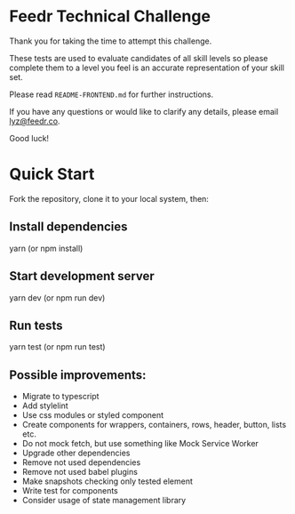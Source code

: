 # Feedr Technical Challenge

Thank you for taking the time to attempt this challenge.

These tests are used to evaluate candidates of all skill levels so please complete them to a level you feel is an accurate representation of your skill set.

Please read `README-FRONTEND.md` for further instructions.

If you have any questions or would like to clarify any details, please email lyz@feedr.co.

Good luck!

# Quick Start
Fork the repository, clone it to your local system, then:

## Install dependencies
yarn (or npm install)

## Start development server
yarn dev (or npm run dev)

## Run tests
yarn test (or npm run test)

## Possible improvements:
- Migrate to typescript
- Add stylelint
- Use css modules or styled component
- Create components for wrappers, containers, rows, header, button, lists etc.
- Do not mock fetch, but use something like Mock Service Worker
- Upgrade other dependencies
- Remove not used dependencies
- Remove not used babel plugins
- Make snapshots checking only tested element
- Write test for components
- Consider usage of state management library
